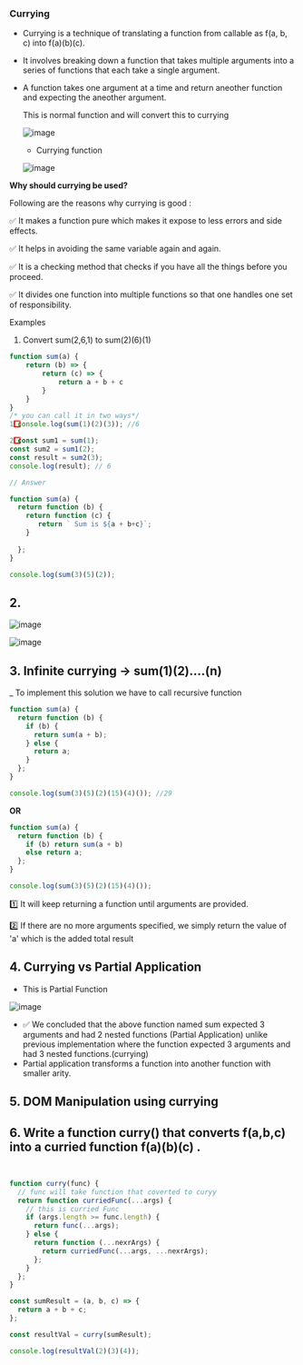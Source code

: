 ### Currying


- Currying is a technique of translating a function from callable as f(a, b, c) into f(a)(b)(c).
- It involves breaking down a function that takes multiple arguments into a series of functions that each take a single argument.

- A function takes one argument at a time and return aneother function and expecting the aneother argument.

  This is normal function and will convert this to currying

  ![image](https://github.com/venkatdas/Interview_prep/assets/43024084/90ddccc4-79fb-4b26-9925-fc81a01e4d60)

  - Currying function
 
  ![image](https://github.com/venkatdas/Interview_prep/assets/43024084/a153ce14-38d0-4e21-8a1c-4ee93e7c5c51)


**Why should currying be used?**

Following are the reasons why currying is good :

✅ It makes a function pure which makes it expose to less errors and side effects.

✅ It helps in avoiding the same variable again and again.

✅ It is a checking method that checks if you have all the things before you proceed.

✅ It divides one function into multiple functions so that one handles one set of responsibility.


Examples

1) Convert sum(2,6,1) to sum(2)(6)(1)

```js
function sum(a) {
    return (b) => {
        return (c) => {
            return a + b + c
        }
    }
}
/* you can call it in two ways*/
1️⃣ console.log(sum(1)(2)(3)); //6

2️⃣ const sum1 = sum(1);
const sum2 = sum1(2);
const result = sum2(3);
console.log(result); // 6

// Answer

function sum(a) {
  return function (b) {
    return function (c) {
       return ` Sum is ${a + b+c}`;
    }
   
  };
}

console.log(sum(3)(5)(2));

```

## 2.

![image](https://github.com/venkatdas/Interview_prep/assets/43024084/c9930cda-37b3-469e-9d34-a99d00b78385)


![image](https://github.com/venkatdas/Interview_prep/assets/43024084/cda60e62-c89f-4323-987c-3456e0281a84)

## 3. **Infinite currying** -> sum(1)(2)....(n)

_ To implement this solution we have to call recursive function

```js
function sum(a) {
  return function (b) {
    if (b) {
      return sum(a + b);
    } else {
      return a;
    }
  };
}

console.log(sum(3)(5)(2)(15)(4)()); //29
```

**OR**
```js
function sum(a) {
  return function (b) {
    if (b) return sum(a + b)
    else return a;
  };
}

console.log(sum(3)(5)(2)(15)(4)());
```

1️⃣ It will keep returning a function until arguments are provided.

2️⃣ If there are no more arguments specified, we simply return the value of 'a' which is the added total result


## 4. Currying vs Partial Application

- This is Partial Function

![image](https://github.com/venkatdas/Interview_prep/assets/43024084/f26e0ff9-658c-4302-bc81-496f4030502c)

- ✅ We concluded that the above function named sum expected 3 arguments and had 2 nested functions (Partial Application) unlike previous implementation where the function expected 3 arguments and had 3 nested functions.(currying)
- Partial application transforms a function into another function with smaller arity.

## 5. DOM Manipulation using currying



## 6. Write a function curry() that converts f(a,b,c) into a curried function f(a)(b)(c) . 


```js


function curry(func) {
  // func will take function that coverted to curyy
  return function curriedFunc(...args) {
    // this is curried Func
    if (args.length >= func.length) {
      return func(...args);
    } else {
      return function (...nexrArgs) {
        return curriedFunc(...args, ...nexrArgs);
      };
    }
  };
}

const sumResult = (a, b, c) => {
  return a + b + c;
};

const resultVal = curry(sumResult);

console.log(resultVal(2)(3)(4));

```










